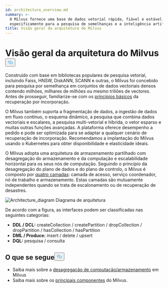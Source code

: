 ```yaml
---
id: architecture_overview.md
summary: >-
  O Milvus fornece uma base de dados vetorial rápida, fiável e estável, criada
  especificamente para a pesquisa de semelhanças e a inteligência artificial.
title: Visão geral da arquitetura do Milvus
---
```

<h1 id="Milvus-Architecture-Overview" class="common-anchor-header">Visão geral da arquitetura do Milvus<button data-href="#Milvus-Architecture-Overview" class="anchor-icon" translate="no">
      <svg translate="no"
        aria-hidden="true"
        focusable="false"
        height="20"
        version="1.1"
        viewBox="0 0 16 16"
        width="16"
      >
        <path
          fill="#0092E4"
          fill-rule="evenodd"
          d="M4 9h1v1H4c-1.5 0-3-1.69-3-3.5S2.55 3 4 3h4c1.45 0 3 1.69 3 3.5 0 1.41-.91 2.72-2 3.25V8.59c.58-.45 1-1.27 1-2.09C10 5.22 8.98 4 8 4H4c-.98 0-2 1.22-2 2.5S3 9 4 9zm9-3h-1v1h1c1 0 2 1.22 2 2.5S13.98 12 13 12H9c-.98 0-2-1.22-2-2.5 0-.83.42-1.64 1-2.09V6.25c-1.09.53-2 1.84-2 3.25C6 11.31 7.55 13 9 13h4c1.45 0 3-1.69 3-3.5S14.5 6 13 6z"
        ></path>
      </svg>
    </button></h1><p>Construído com base em bibliotecas populares de pesquisa vetorial, incluindo Faiss, HNSW, DiskANN, SCANN e outras, o Milvus foi concebido para pesquisa por semelhança em conjuntos de dados vectoriais densos contendo milhões, milhares de milhões ou mesmo triliões de vectores. Antes de prosseguir, familiarize-se com os <a href="/docs/pt/glossary.md">princípios básicos</a> da recuperação por incorporação.</p>
<p>O Milvus também suporta a fragmentação de dados, a ingestão de dados em fluxo contínuo, o esquema dinâmico, a pesquisa que combina dados vectoriais e escalares, a pesquisa multi-vetorial e híbrida, o vetor esparso e muitas outras funções avançadas. A plataforma oferece desempenho a pedido e pode ser optimizada para se adaptar a qualquer cenário de recuperação de incorporação. Recomendamos a implantação do Milvus usando o Kubernetes para obter disponibilidade e elasticidade ideais.</p>
<p>O Milvus adopta uma arquitetura de armazenamento partilhado com desagregação do armazenamento e da computação e escalabilidade horizontal para os seus nós de computação. Seguindo o princípio da desagregação do plano de dados e do plano de controlo, o Milvus é composto por <a href="/docs/pt/four_layers.md">quatro camadas</a>: camada de acesso, serviço coordenador, nó de trabalho e armazenamento. Estas camadas são mutuamente independentes quando se trata de escalonamento ou de recuperação de desastres.</p>
<p>
  
   <span class="img-wrapper"> <img translate="no" src="/docs/v2.5.x/assets/milvus_architecture.png" alt="Architecture_diagram" class="doc-image" id="architecture_diagram" />
   </span> <span class="img-wrapper"> <span>Diagrama de arquitetura</span> </span></p>
<p>De acordo com a figura, as interfaces podem ser classificadas nas seguintes categorias:</p>
<ul>
<li><strong>DDL / DCL:</strong> createCollection / createPartition / dropCollection / dropPartition / hasCollection / hasPartition</li>
<li><strong>DML / Produce:</strong> insert / delete / upsert</li>
<li><strong>DQL:</strong> pesquisa / consulta</li>
</ul>
<h2 id="Whats-next" class="common-anchor-header">O que se segue<button data-href="#Whats-next" class="anchor-icon" translate="no">
      <svg translate="no"
        aria-hidden="true"
        focusable="false"
        height="20"
        version="1.1"
        viewBox="0 0 16 16"
        width="16"
      >
        <path
          fill="#0092E4"
          fill-rule="evenodd"
          d="M4 9h1v1H4c-1.5 0-3-1.69-3-3.5S2.55 3 4 3h4c1.45 0 3 1.69 3 3.5 0 1.41-.91 2.72-2 3.25V8.59c.58-.45 1-1.27 1-2.09C10 5.22 8.98 4 8 4H4c-.98 0-2 1.22-2 2.5S3 9 4 9zm9-3h-1v1h1c1 0 2 1.22 2 2.5S13.98 12 13 12H9c-.98 0-2-1.22-2-2.5 0-.83.42-1.64 1-2.09V6.25c-1.09.53-2 1.84-2 3.25C6 11.31 7.55 13 9 13h4c1.45 0 3-1.69 3-3.5S14.5 6 13 6z"
        ></path>
      </svg>
    </button></h2><ul>
<li>Saiba mais sobre a <a href="/docs/pt/four_layers.md">desagregação de computação/armazenamento</a> em Milvus</li>
<li>Saiba mais sobre os <a href="/docs/pt/main_components.md">principais componentes</a> do Milvus.</li>
</ul>
